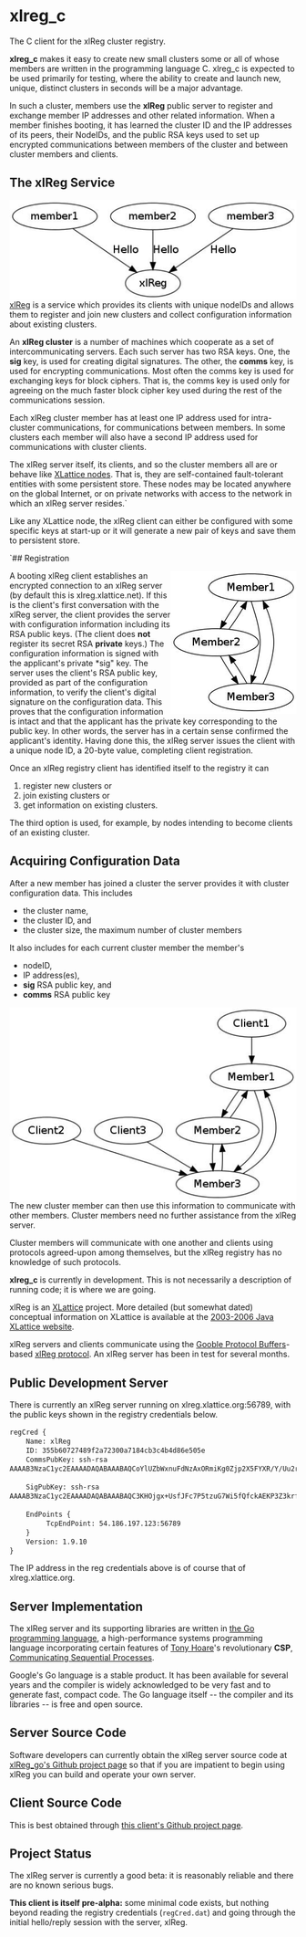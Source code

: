 <h1 class="libTop">xlreg_c</h1>

The C client for the xlReg cluster registry.

**xlreg_c**
makes it easy to create new small clusters some or all of whose members are
written in the programming language C.
xlreg_c is expected to be used primarily for testing, where
the ability to create and launch new, unique, distinct clusters in seconds
will be a major advantage.

In such a cluster, members use the **xlReg** public server to register and
exchange member IP addresses and other related information.
When a member finishes booting, it has
learned the cluster ID and the
IP addresses of its peers, their NodeIDs, and the public
RSA keys used to set up
encrypted communications
between members of the cluster and between cluster members and clients.

## The xlReg Service

<img src="img/xl-registration.jpg" alt="xl-registration" style="float:left" title="members registering with xlReg">

[xlReg](http://jddixon.github.io/xlReg_go)
is a service which provides its clients with unique nodeIDs and allows them
to register and join new clusters and collect configuration information
about existing clusters.

An **xlReg cluster** is a number of machines
which cooperate as a set of intercommunicating servers.  Each
such server has two RSA keys.  One, the **sig** key, is used for creating
digital signatures.  The other, the **comms** key, is used for encrypting
communications.  Most often the comms key is used for exchanging keys for
block ciphers. That is, the comms key is used only for agreeing on the
much faster block cipher key used during the rest of the communications
session.

Each xlReg cluster member has at least one IP address used for
intra-cluster communications, for communications between members.  In some
clusters each member will also have a second IP address used for
communications with cluster clients.

The xlReg server itself, its clients, and so the cluster members all are
or behave like
[XLattice nodes](http://jddixon.github.io/xlNode_go).
That is, they are self-contained fault-tolerant entities with some
persistent store.  These nodes may be located anywhere on the global
Internet, or on private networks with access to the network in which
an xlReg server resides.`

Like any XLattice node, the xlReg client can either be configured with some
specific keys at start-up or it will generate a new pair of keys and save
them to persistent store.

`## Registration

<img src="img/simple-cluster.jpg" alt="simple-cluster" style="float:right" title="small cluster, no clients">

A booting xlReg client establishes an encrypted connection to an xlReg server
(by default this is xlreg.xlattice.net).
If this is the client's first conversation with the xlReg server, the client
provides the server with configuration information including its RSA public
keys.  (The client does **not** register its secret RSA **private** keys.)
The configuration information is signed with the applicant's private
*sig" key.  The server uses the
client's RSA public key, provided as part of the configuration information, to
verify the client's digital signature on the configuration data.  This proves
that the configuration information is intact and that the applicant has the
private key corresponding to the public key.  In other words, the server has
in a certain sense confirmed the applicant's identity.  Having done this,
the xlReg server issues the client with a unique node ID, a 20-byte value,
completing client registration.

Once an xlReg registry client has identified itself to the registry it can

1. register new clusters or
2. join existing clusters or
3. get information on existing clusters.

The third option is used, for example, by nodes intending to become clients
of an existing cluster.

## Acquiring Configuration Data

After a new member has joined a cluster the server provides it
with cluster configuration data.  This includes

* the cluster name,
* the cluster ID, and
* the cluster size, the  maximum number of cluster members

It also includes for each current cluster member the member's

* nodeID,
* IP address(es),
* **sig** RSA public key, and
* **comms** RSA public key

<img src="img/cluster-with-clients.jpg" alt="cluster-with-clients" style="float:left" title="cluster with clients">

The new cluster member can then use this information to communicate with
other members.  Cluster members need no further assistance from the
xlReg server.

Cluster members will communicate with one another and clients
using protocols agreed-upon among themselves, but the xlReg registry
has no knowledge of such protocols.

**xlreg_c** is currently in development.  This is not
necessarily a description of running code; it is where we are going.

xlReg is an [XLattice](http://jddixon.github.io/xlattice_go/) project.  More
detailed (but somewhat dated) conceptual information on XLattice
is available at the [2003-2006 Java XLattice website](http://www.xlattice.org).

xlReg servers and clients communicate using the
[Gooble Protocol Buffers](http://code.google.com/p/protobuf/)-based
[xlReg protocol](http://jddixon.github.io/xlReg_go/xlReg_protocol.html).
An xlReg server has been in test for several months.

## Public Development Server

There is currently an xlReg server running on xlreg.xlattice.org:56789,
with the public keys shown in the registry credentials below.

	regCred {
	    Name: xlReg
	    ID: 355b60727489f2a72300a7184cb3c4b4d86e505e
	    CommsPubKey: ssh-rsa AAAAB3NzaC1yc2EAAAADAQABAAABAQCoYlUZbWxnuFdNzAxORmiKg0Zjp2X5FYXR/Y/Uu2rfIoXg5KG4VCFVMMidzGh4hK7kM/6QR2pNl3Ab76zzWKBx/aWs7l4NdKVH63vmtOF5mTw4HA0qpO4iBQdsPoBwRZFmsQit1vGN7OLFSgutY0xfyneuJePWtxhjOHlfPDOGwZrkdGY5UdV65q+Ie56B7lShIuvE/xzGVtFIt9dNQTbOhQdJZrhRIiM5MXzzGMdgl65/LhsVuAL654MDxHkYaYRcaVXDbKQ44iXM8657VJSsdELpaqZuSedpc8BRocbHHiT/61mUKaXMULRonFBi7UHwckAtQiap93VfGmSR319b
	
	    SigPubKey: ssh-rsa AAAAB3NzaC1yc2EAAAADAQABAAABAQC3KHOjgx+UsfJFc7P5tzuG7Wi5fQfckAEKP3Z3krfMTQze88LT6hqqx4ykgqZtA2URnn06Pjnvk6Y+MKgF/J2KaiWZx3B7/zWtSsPGgnPFWYiSq/qpHuUdWQdmNJ+BvNAWVCIDS4jH4vEbZqV6XIrDmm6SeB/Xas4QTxYPXjakJ7rHwINAP9mBBBWFAjx0AVDgveDyhFSfAClwgwbLP5RRHeZMNHWw/RqVl1tqcj2AJkSXkyy4a8vNrFwsIHH8EfTmn7T+/RFgQxYlJkkvZRvXZWEwBqzum5TqsPPmytmrHmP2V7WUfHJOv04MSc54Qu+CJXEYUmDTtdTYdBH+rKdt
	
	    EndPoints {
	         TcpEndPoint: 54.186.197.123:56789
	    }
	    Version: 1.9.10
	}

The IP address in the reg credentials above is of course that of xlreg.xlattice.org.

## Server Implementation

The xlReg server and its supporting libraries are written in
[the Go programming language](http://golang.org), a high-performance
systems programming language incorporating certain features of
[Tony Hoare](http://en.wikipedia.org/wiki/Tony_Hoare)'s
revolutionary **CSP**,
[Communicating Sequential Processes](http://www.usingcsp.com).

Google's Go language is a stable product.  It has been available for
several years and the compiler is widely acknowledged to be very fast
and to generate fast, compact code.  The Go language itself --
the compiler and its libraries -- is free and open source.

## Server Source Code

Software developers can currently obtain the xlReg server source code at
[xlReg_go's Github project page](https://github.com/jddixon/xlReg_go/)
so that if you are impatient to begin using xlReg you can build and operate
your own server.

## Client Source Code

This is best obtained through
[this client's Github project page](https://github.com/jddixon/xlreg_c/).

## Project Status

The xlReg server is currently a good beta: it is reasonably reliable and
there are no known serious bugs.

**This client is itself pre-alpha:** some minimal code exists, but nothing
beyond reading the registry credentials (`regCred.dat`) and going through
the initial hello/reply session with the server, xlReg.


